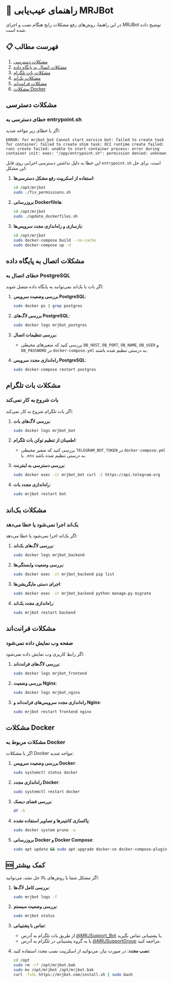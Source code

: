 # 🔧 راهنمای عیب‌یابی MRJBot

در این راهنما، روش‌های رفع مشکلات رایج هنگام نصب و اجرای MRJBot توضیح داده شده است.

## 📋 فهرست مطالب

1. [مشکلات دسترسی](#مشکلات-دسترسی)
2. [مشکلات اتصال به پایگاه داده](#مشکلات-اتصال-به-پایگاه-داده)
3. [مشکلات بات تلگرام](#مشکلات-بات-تلگرام)
4. [مشکلات بک‌اند](#مشکلات-بک-اند)
5. [مشکلات فرانت‌اند](#مشکلات-فرانت-اند)
6. [مشکلات Docker](#مشکلات-docker)

## مشکلات دسترسی

### خطای دسترسی به entrypoint.sh

اگر با خطای زیر مواجه شدید:
```
ERROR: for mrjbot_bot Cannot start service bot: failed to create task for container: failed to create shim task: OCI runtime create failed: runc create failed: unable to start container process: error during container init: exec: "/app/entrypoint.sh": permission denied: unknown
```

این خطا به دلیل نداشتن دسترسی اجرایی روی فایل `entrypoint.sh` است. برای حل این مشکل:

1. **استفاده از اسکریپت رفع مشکل دسترسی‌ها**:
   ```bash
   cd /opt/mrjbot
   sudo ./fix_permissions.sh
   ```

2. **بروزرسانی Dockerfile‌ها**:
   ```bash
   cd /opt/mrjbot
   sudo ./update_dockerfiles.sh
   ```

3. **بازسازی و راه‌اندازی مجدد سرویس‌ها**:
   ```bash
   cd /opt/mrjbot
   sudo docker-compose build --no-cache
   sudo docker-compose up -d
   ```

## مشکلات اتصال به پایگاه داده

### خطای اتصال به PostgreSQL

اگر بات یا بک‌اند نمی‌توانند به پایگاه داده متصل شوند:

1. **بررسی وضعیت سرویس PostgreSQL**:
   ```bash
   sudo docker ps | grep postgres
   ```

2. **بررسی لاگ‌های PostgreSQL**:
   ```bash
   sudo docker logs mrjbot_postgres
   ```

3. **بررسی تنظیمات اتصال**:
   - بررسی کنید که متغیرهای محیطی `DB_HOST`, `DB_PORT`, `DB_NAME`, `DB_USER` و `DB_PASSWORD` در `docker-compose.yml` به درستی تنظیم شده باشند.

4. **راه‌اندازی مجدد سرویس PostgreSQL**:
   ```bash
   sudo docker-compose restart postgres
   ```

## مشکلات بات تلگرام

### بات شروع به کار نمی‌کند

اگر بات تلگرام شروع به کار نمی‌کند:

1. **بررسی لاگ‌های بات**:
   ```bash
   sudo docker logs mrjbot_bot
   ```

2. **اطمینان از تنظیم توکن بات تلگرام**:
   - بررسی کنید که متغیر محیطی `TELEGRAM_BOT_TOKEN` در `docker-compose.yml` یا `.env` به درستی تنظیم شده باشد.

3. **بررسی دسترسی به اینترنت**:
   ```bash
   sudo docker exec -it mrjbot_bot curl -I https://api.telegram.org
   ```

4. **راه‌اندازی مجدد بات**:
   ```bash
   sudo mrjbot restart bot
   ```

## مشکلات بک‌اند

### بک‌اند اجرا نمی‌شود یا خطا می‌دهد

اگر بک‌اند اجرا نمی‌شود یا خطا می‌دهد:

1. **بررسی لاگ‌های بک‌اند**:
   ```bash
   sudo docker logs mrjbot_backend
   ```

2. **بررسی وضعیت وابستگی‌ها**:
   ```bash
   sudo docker exec -it mrjbot_backend pip list
   ```

3. **اجرای دستی مایگریشن‌ها**:
   ```bash
   sudo docker exec -it mrjbot_backend python manage.py migrate
   ```

4. **راه‌اندازی مجدد بک‌اند**:
   ```bash
   sudo mrjbot restart backend
   ```

## مشکلات فرانت‌اند

### صفحه وب نمایش داده نمی‌شود

اگر رابط کاربری وب نمایش داده نمی‌شود:

1. **بررسی لاگ‌های فرانت‌اند**:
   ```bash
   sudo docker logs mrjbot_frontend
   ```

2. **بررسی وضعیت Nginx**:
   ```bash
   sudo docker logs mrjbot_nginx
   ```

3. **راه‌اندازی مجدد سرویس‌های فرانت‌اند و Nginx**:
   ```bash
   sudo mrjbot restart frontend nginx
   ```

## مشکلات Docker

### مشکلات مربوط به Docker

اگر با مشکلات Docker مواجه شدید:

1. **بررسی وضعیت سرویس Docker**:
   ```bash
   sudo systemctl status docker
   ```

2. **راه‌اندازی مجدد Docker**:
   ```bash
   sudo systemctl restart docker
   ```

3. **بررسی فضای دیسک**:
   ```bash
   df -h
   ```

4. **پاکسازی کانتینرها و تصاویر استفاده نشده**:
   ```bash
   sudo docker system prune -a
   ```

5. **بروزرسانی Docker و Docker Compose**:
   ```bash
   sudo apt update && sudo apt upgrade docker-ce docker-compose-plugin
   ```

## 🆘 کمک بیشتر

اگر مشکل شما با روش‌های بالا حل نشد، می‌توانید:

1. **بررسی کامل لاگ‌ها**:
   ```bash
   sudo mrjbot logs -f
   ```

2. **بررسی وضعیت سیستم**:
   ```bash
   sudo mrjbot status
   ```

3. **تماس با پشتیبانی**:
   - از طریق بات تلگرام به آدرس [@MRJSupport_Bot](https://t.me/MRJSupport_Bot) با پشتیبانی تماس بگیرید.
   - یا به گروه پشتیبانی در تلگرام به آدرس [@MRJSupportGroup](https://t.me/MRJSupportGroup) مراجعه کنید.

4. **نصب مجدد**:
   در صورت نیاز، می‌توانید از اسکریپت نصب مجدد استفاده کنید:
   ```bash
   cd /opt
   sudo rm -rf /opt/mrjbot.bak
   sudo mv /opt/mrjbot /opt/mrjbot.bak
   curl -fsSL https://mrjbot.com/install.sh | sudo bash
   ``` 